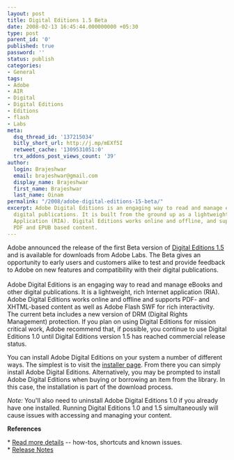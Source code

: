 ```yaml
---
layout: post
title: Digital Editions 1.5 Beta
date: 2008-02-13 16:45:44.000000000 +05:30
type: post
parent_id: '0'
published: true
password: ''
status: publish
categories:
- General
tags:
- Adobe
- AIR
- Digital
- Digital Editions
- Editions
- flash
- Labs
meta:
  dsq_thread_id: '137215034'
  bitly_short_url: http://j.mp/mEXf5I
  retweet_cache: '1309531051:0'
  trx_addons_post_views_count: '39'
author:
  login: Brajeshwar
  email: brajeshwar@gmail.com
  display_name: Brajeshwar
  first_name: Brajeshwar
  last_name: Oinam
permalink: "/2008/adobe-digital-editions-15-beta/"
excerpt: Adobe Digital Editions is an engaging way to read and manage eBooks and other
  digital publications. It is built from the ground up as a lightweight, Rich Internet
  Application (RIA). Digital Editions works online and offline, and supports both
  PDF and EPUB based content.
---
```

<p>Adobe announced the release of the first Beta version of <a href="http://labs.adobe.com/technologies/digitaleditions/">Digital Editions 1.5</a> and is available for downloads from Adobe Labs. The Beta gives an opportunity to early users and customers alike to test and provide feedback to Adobe on new features and compatibility with their digital publications.<br />
<!--more--><br />
Adobe Digital Editions is an engaging way to read and manage eBooks and other digital publications. It is a lightweight, rich Internet application (RIA). Adobe Digital Editions works online and offline and supports PDF- and XHTML-based content as well as Adobe Flash SWF for rich interactivity. The current beta includes a new version of DRM (Digital Rights Management) protection. If you plan on using Digital Editions for mission critical work, Adobe recommend that, if possible, you continue to use Digital Editions 1.0 until Digital Editions version 1.5 has reached commercial release status.</p>
<p>You can install Adobe Digital Editions on your system a number of different ways. The simplest is to visit the <a href="http://labs.adobe.com/technologies/digitaleditions/install/">installer page</a>. From there you can simply install Adobe Digital Editions. Alternatively, you may be prompted to install Adobe Digital Editions when buying or borrowing an item from the library. In this case, the installation is part of the download process.</p>
<p><em>Note:</em> You'll also need to uninstall Adobe Digital Editions 1.0 if you already have one installed. Running Digital Editions 1.0 and 1.5 simultaneously will cause issues with accessing and managing your content.</p>
<p><strong>References</strong></p>
<p>* <a href="http://www.adobe.com/products/digitaleditions/help/">Read more details</a> -- how-tos, shortcuts and known issues.<br />
* <a href="http://labs.adobe.com/technologies/digitaleditions/releasenotes.html">Release Notes</a></p>
